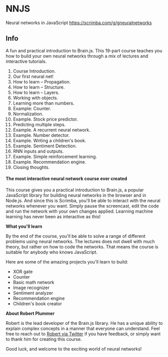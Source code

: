 # NNJS
Neural networks in JavaScript
https://scrimba.com/g/gneuralnetworks

## Info

A fun and practical introduction to Brain.js. This 19-part course teaches you how to build your own neural networks through a mix of lectures and interactive tutorials.

1. Course Introduction.
2. Our first neural net!
3. How to learn – Propagation.
4. How to learn – Structure.
5. How to learn – Layers.
6. Working with objects.
7. Learning more than numbers.
8. Example: Counter.
9. Normalization.
10. Example. Stock price predictor.
11. Predicting multiple steps.
12. Example. A recurrent neural network.
13. Example. Number detector.
14. Example. Writing a children's book.
15. Example. Sentiment Detection.
16. RNN inputs and outputs.
17. Example. Simple reinforcement learning.
18. Example. Recommendation engine.
19. Closing thoughts.

#### The most interactive neural network course ever created

This course gives you a practical introduction to Brain.js, a popular JavaScript library for building neural networks in the browser and in Node.js. And since this is Scrimba, you'll be able to interact with the neural networks whenever you want. Simply pause the screencast, edit the code and run the network with your own changes applied. Learning machine learning has never been as interactive as this!

**What you'll learn**

By the end of the course, you'll be able to solve a range of different problems using neural networks. The lectures does not dwell with much theory, but rather on how to code the networks. That means the course is suitable for anybody who knows JavaScript. 

Here are some of the amazing projects you'll learn to build:

- XOR gate
- Counter
- Basic math network
- Image recognizer
- Sentiment analyzer
- Recommendation engine
- Children's book creator

**About Robert Plummer**

Robert is the lead developer of the Brain.js library. He has a unique ability to explain complex concepts in a manner that everyone can understand. Feel free to reach out to [Robert via Twitter](https://twitter.com/robertlplummer) if you have feedback, or simply want to thank him for creating this course.

Good luck, and welcome to the exciting world of neural networks! 

